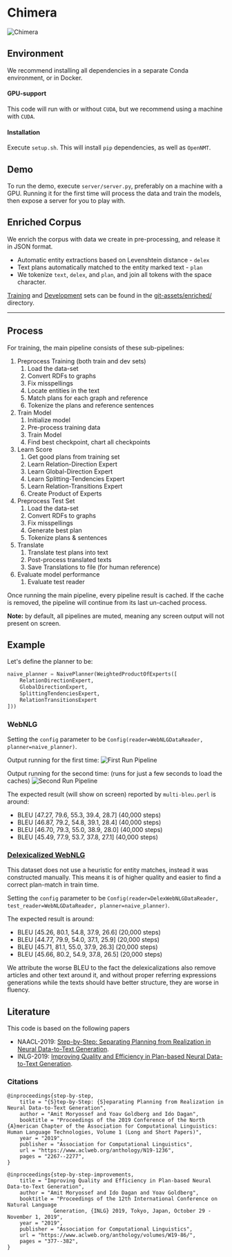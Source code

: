 # Chimera
![Chimera](git-assets/chimera.webp)

## Environment
We recommend installing all dependencies in a separate Conda environment, or in Docker.

#### GPU-support
This code will run with or without `CUDA`, but we recommend using a machine with `CUDA`.

#### Installation
Execute `setup.sh`. This will install `pip` dependencies, as well as `OpenNMT`.

## Demo
To run the demo, execute `server/server.py`, preferably on a machine with a GPU. Running it for the first time will process the data and train the models, then expose a server for you to play with.

## Enriched Corpus
We enrich the corpus with data we create in pre-processing, and release it in JSON format.
- Automatic entity extractions based on Levenshtein distance - `delex`
- Text plans automatically matched to the entity marked text - `plan`
- We tokenize `text`, `delex`, and `plan`, and join all tokens with the space character.

[Training](git-assets/enriched/train.json) and [Development](git-assets/enriched/dev.json) sets can be found in the [git-assets/enriched/](git-assets/enriched/) directory.

---

## Process
For training, the main pipeline consists of these sub-pipelines:
1. Preprocess Training (both train and dev sets)
    1. Load the data-set
    1. Convert RDFs to graphs
    1. Fix misspellings
    1. Locate entities in the text
    1. Match plans for each graph and reference
    1. Tokenize the plans and reference sentences   
1. Train Model
    1. Initialize model
    1. Pre-process training data
    1. Train Model
    1. Find best checkpoint, chart all checkpoints
1. Learn Score
    1. Get good plans from training set
    1. Learn Relation-Direction Expert
    1. Learn Global-Direction Expert
    1. Learn Splitting-Tendencies Expert
    1. Learn Relation-Transitions Expert
    1. Create Product of Experts
1. Preprocess Test Set
    1. Load the data-set
    1. Convert RDFs to graphs
    1. Fix misspellings
    1. Generate best plan
    1. Tokenize plans & sentences
1. Translate
    1. Translate test plans into text
    1. Post-process translated texts
    1. Save Translations to file (for human reference)
1. Evaluate model performance
    1. Evaluate test reader

Once running the main pipeline, every pipeline result is cached. 
If the cache is removed, the pipeline will continue from its last un-cached process.

**Note:** by default, all pipelines are muted, meaning any screen output will not present on screen.


## Example
Let's define the planner to be:
```python
naive_planner = NaivePlanner(WeightedProductOfExperts([
    RelationDirectionExpert,
    GlobalDirectionExpert,
    SplittingTendenciesExpert,
    RelationTransitionsExpert
]))
```

### WebNLG
Setting the `config` parameter to be `Config(reader=WebNLGDataReader, planner=naive_planner)`.

Output running for the first time:
![First Run Pipeline](git-assets/first-run.png)

Output running for the second time: (runs for just a few seconds to load the caches)
![Second Run Pipeline](git-assets/second-run.png)

The expected result (will show on screen) reported by `multi-bleu.perl` is around:
- BLEU [47.27, 79.6, 55.3, 39.4, 28.7] (40,000 steps)
- BLEU [46.87, 79.2, 54.8, 39.1, 28.4] (40,000 steps)
- BLEU [46.70, 79.3, 55.0, 38.9, 28.0] (40,000 steps)
- BLEU [45.49, 77.9, 53.7, 37.8, 27.1] (40,000 steps)

### [Delexicalized WebNLG](https://github.com/ThiagoCF05/webnlg)
This dataset does not use a heuristic for entity matches, instead it was constructed manually.
This means it is of higher quality and easier to find a correct plan-match in train time.

Setting the `config` parameter to be `Config(reader=DelexWebNLGDataReader, test_reader=WebNLGDataReader, planner=naive_planner)`.

The expected result is around:
- BLEU [45.26, 80.1, 54.8, 37.9, 26.6] (20,000 steps)
- BLEU [44.77, 79.9, 54.0, 37.1, 25.9] (20,000 steps)
- BLEU [45.71, 81.1, 55.0, 37.9, 26.3] (20,000 steps)
- BLEU [45.66, 80.2, 54.9, 37.8, 26.5] (20,000 steps)

We attribute the worse BLEU to the fact the delexicalizations also remove articles and other text around it, and without proper referring expressions generations while the texts should have better structure, they are worse in fluency.



## Literature
This code is based on the following papers
- NAACL-2019: [Step-by-Step: Separating Planning from Realization in Neural Data-to-Text Generation](https://arxiv.org/pdf/1904.03396.pdf).
- INLG-2019: [Improving Quality and Efficiency in Plan-based Neural Data-to-Text Generation](https://arxiv.org/pdf/1909.09986.pdf).

### Citations
```
@inproceedings{step-by-step,
    title = "{S}tep-by-Step: {S}eparating Planning from Realization in Neural Data-to-Text Generation",
    author = "Amit Moryossef and Yoav Goldberg and Ido Dagan",
    booktitle = "Proceedings of the 2019 Conference of the North {A}merican Chapter of the Association for Computational Linguistics: Human Language Technologies, Volume 1 (Long and Short Papers)",
    year = "2019",
    publisher = "Association for Computational Linguistics",
    url = "https://www.aclweb.org/anthology/N19-1236",
    pages = "2267--2277",
}

@inproceedings{step-by-step-improvements,
    title = "Improving Quality and Efficiency in Plan-based Neural Data-to-Text Generation",
    author = "Amit Moryossef and Ido Dagan and Yoav Goldberg",
    booktitle = "Proceedings of the 12th International Conference on Natural Language
               Generation, {INLG} 2019, Tokyo, Japan, October 29 - November 1, 2019",
    year = "2019",
    publisher = "Association for Computational Linguistics",
    url = "https://www.aclweb.org/anthology/volumes/W19-86/",
    pages = "377--382",
}
```
